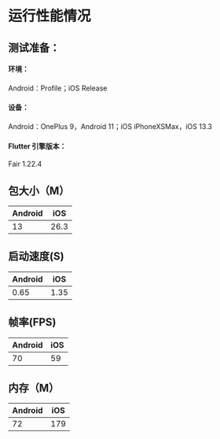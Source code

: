 # 运行性能情况

## 测试准备：
#### 环境：
Android：Profile；iOS Release
#### 设备：
Android：OnePlus 9，Android 11；iOS iPhoneXSMax，iOS 13.3
#### Flutter 引擎版本：
Fair 1.22.4

## 包大小（M）

|   Android   |    iOS  |
| ---- | ---- |
| 13 | 26.3 |

## 启动速度(S)

|   Android   |    iOS  |
| ---- | ---- |
| 0.65 | 1.35 |

## 帧率(FPS)

|   Android   |    iOS  |
| ---- | ---- |
| 70 | 59 |

## 内存（M）

|   Android   |    iOS  |
| ---- | ---- |
| 72 | 179 |